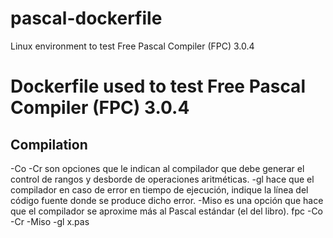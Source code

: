# pascal-dockerfile
Linux environment to test Free Pascal Compiler (FPC) 3.0.4
# Dockerfile used to test Free Pascal Compiler (FPC) 3.0.4
## Compilation
-Co -Cr son opciones que le indican al compilador que debe generar el control de rangos y desborde de operaciones aritméticas.
-gl hace que el compilador en caso de error en tiempo de ejecución, indique la línea del código fuente donde se produce dicho error.
-Miso es una opción que hace que el compilador se aproxime más al Pascal estándar (el del libro).
fpc -Co -Cr -Miso -gl x.pas
